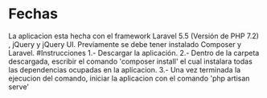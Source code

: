 # Fechas

La aplicacion esta hecha con el framework Laravel 5.5 (Versión de PHP 7.2) , jQuery y jQuery UI. 
Previamente se debe tener instalado Composer y Laravel.
#Instrucciones
1.- Descargar la aplicación.
2.- Dentro de la carpeta descargada, escribir el comando 'composer install' el cual instalara todas las dependencias ocupadas en la aplicacion.
3.- Una vez terminada la ejecucion del comando, iniciar la aplicacion con el comando 'php artisan serve'
